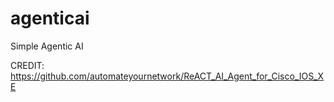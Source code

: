# agenticai
Simple Agentic AI

CREDIT: https://github.com/automateyournetwork/ReACT_AI_Agent_for_Cisco_IOS_XE
